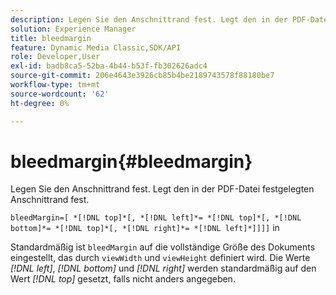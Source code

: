 ```yaml
---
description: Legen Sie den Anschnittrand fest. Legt den in der PDF-Datei festgelegten Anschnittrand fest.
solution: Experience Manager
title: bleedmargin
feature: Dynamic Media Classic,SDK/API
role: Developer,User
exl-id: badb8ca5-52ba-4b44-b53f-fb302626adc4
source-git-commit: 206e4643e3926cb85b4be2189743578f88180be7
workflow-type: tm+mt
source-wordcount: '62'
ht-degree: 0%

---
```


# bleedmargin{#bleedmargin}

Legen Sie den Anschnittrand fest. Legt den in der PDF-Datei festgelegten Anschnittrand fest.

`bleedMargin=[ *[!DNL top]*[, *[!DNL left]*= *[!DNL top]*[, *[!DNL bottom]*= *[!DNL top]*[, *[!DNL right]*= *[!DNL left]*]]]]` in

Standardmäßig ist `bleedMargin` auf die vollständige Größe des Dokuments eingestellt, das durch `viewWidth` und `viewHeight` definiert wird. Die Werte *[!DNL left]*, *[!DNL bottom]* und *[!DNL right]* werden standardmäßig auf den Wert *[!DNL top]* gesetzt, falls nicht anders angegeben.
